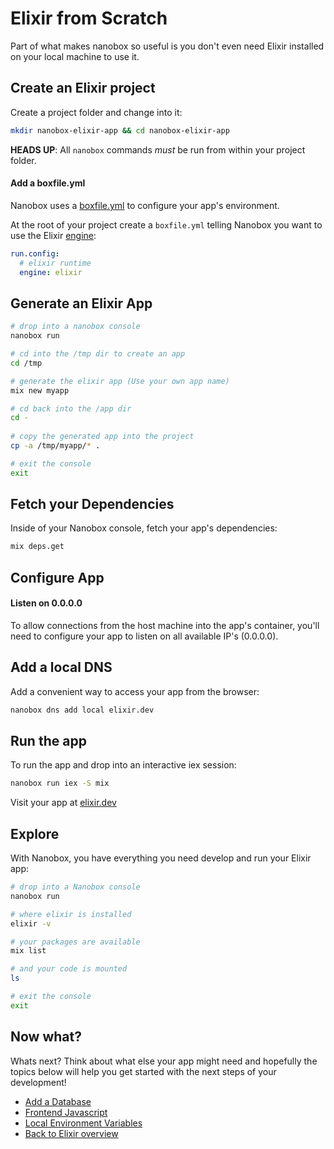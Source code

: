 # Elixir from Scratch
Part of what makes nanobox so useful is you don't even need Elixir installed on your local machine to use it.

## Create an Elixir project
Create a project folder and change into it:

```bash
mkdir nanobox-elixir-app && cd nanobox-elixir-app
```

**HEADS UP**: All `nanobox` commands *must* be run from within your project folder.

#### Add a boxfile.yml
Nanobox uses a <a href="https://docs.nanobox.io/boxfile/" target="\_blank">boxfile.yml</a> to configure your app's environment.

At the root of your project create a `boxfile.yml` telling Nanobox you want to use the Elixir <a href="https://docs.nanobox.io/engines/" target="\_blank">engine</a>:

```yaml
run.config:
  # elixir runtime
  engine: elixir
```

## Generate an Elixir App
```bash
# drop into a nanobox console
nanobox run

# cd into the /tmp dir to create an app
cd /tmp

# generate the elixir app (Use your own app name)
mix new myapp

# cd back into the /app dir
cd -
  
# copy the generated app into the project
cp -a /tmp/myapp/* .

# exit the console
exit
```

## Fetch your Dependencies
Inside of your Nanobox console, fetch your app's dependencies:

```bash
mix deps.get
```

## Configure App

#### Listen on 0.0.0.0
To allow connections from the host machine into the app's container, you'll need to configure your app to listen on all available IP's (0.0.0.0).

## Add a local DNS
Add a convenient way to access your app from the browser:

```bash
nanobox dns add local elixir.dev
```

## Run the app
To run the app and drop into an interactive iex session:

```bash
nanobox run iex -S mix
```

Visit your app at <a href="http://elixir.dev>" target="\_blank">elixir.dev</a>

## Explore
With Nanobox, you have everything you need develop and run your Elixir app:

```bash
# drop into a Nanobox console
nanobox run

# where elixir is installed
elixir -v

# your packages are available
mix list

# and your code is mounted
ls

# exit the console
exit
```

## Now what?
Whats next? Think about what else your app might need and hopefully the topics below will help you get started with the next steps of your development!

* [Add a Database](/elixir/generic/add-a-database)
* [Frontend Javascript](/elixir/generic/frontend-javascript)
* [Local Environment Variables](/elixir/generic/local-evars)
* [Back to Elixir overview](/elixir/generic)
